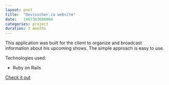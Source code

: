 ```yaml
---
layout: post
title:  "Devisscher.ca website"
date:   1467363600004
categories: project
duration: 3 months
---
```


This application was built for the client to organize and broadcast information about his upcoming shows. The simple approach is easy to use.

Technologies used:

- Ruby on Rails

<a href="https://devisscher.ca" target="_blank">Check it out</a>
